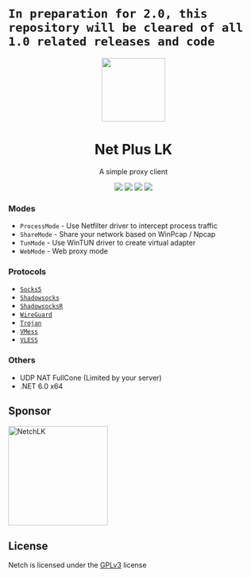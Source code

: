# `In preparation for 2.0, this repository will be cleared of all 1.0 related releases and code`
<p align="center"><img src="https://avatars.githubusercontent.com/u/205180388?v=4" width="128" /></p>

<div align="center">

# Net Plus LK
A simple proxy client

[![](https://img.shields.io/badge/telegram-group-green?style=flat-square)](https://t.me/netch_group)
[![](https://img.shields.io/badge/telegram-channel-blue?style=flat-square)](https://t.me/netch_channel)
[![](https://img.shields.io/github/downloads/netchx/netch/total.svg?style=flat-square)](https://github.com/Pramoda20051031/Net-Plus-LK/releases)
[![](https://img.shields.io/github/v/release/Pramoda20051031/Net-Plus-LK?style=flat-square)](https://github.com/Pramoda20051031/Net-Plus-LK/releases)
</div>

### Modes
- `ProcessMode` - Use Netfilter driver to intercept process traffic
- `ShareMode` - Share your network based on WinPcap / Npcap
- `TunMode` - Use WinTUN driver to create virtual adapter
- `WebMode` - Web proxy mode

### Protocols
- [`Socks5`](https://www.wikiwand.com/en/SOCKS)
- [`Shadowsocks`](https://shadowsocks.org)
- [`ShadowsocksR`](https://github.com/shadowsocksrr/shadowsocksr-libev)
- [`WireGuard`](https://www.wireguard.com)
- [`Trojan`](https://trojan-gfw.github.io/trojan)
- [`VMess`](https://www.v2fly.org)
- [`VLESS`](https://xtls.github.io)

### Others
- UDP NAT FullCone (Limited by your server)
- .NET 6.0 x64

## Sponsor
<a href="https://discord.gg/gZbH6f6m"><img src="https://avatars.githubusercontent.com/u/205180388?v=4" alt="NetchLK" width="200"/></a>

## License
Netch is licensed under the [GPLv3](https://raw.githubusercontent.com/netchx/netch/main/LICENSE) license
